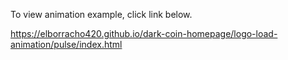 To view animation example, click link below.

https://elborracho420.github.io/dark-coin-homepage/logo-load-animation/pulse/index.html
